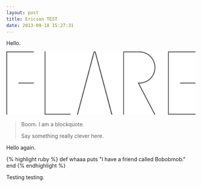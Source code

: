 ```yaml
---
layout: post
title: Ericson TEST
date: 2013-09-18 15:27:31
---
```


Hello.


<img src="/images/flare-logo.png">


> Boom. I am a blockquote.
> 
> Say something really clever here.

Hello again.

{% highlight ruby %}
def whaaa
  puts "I have a friend called Bobobmob."
end
{% endhighlight %}

Testing testing.